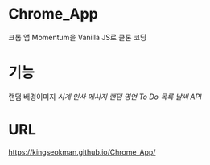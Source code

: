 # Chrome_App
크롬 앱 Momentum을 Vanilla JS로 클론 코딩
# 기능
랜덤 배경이미지
*시계*
*인사 메시지*
*랜덤 명언*
*To Do 목록*
*날씨 API*
# URL
https://kingseokman.github.io/Chrome_App/
